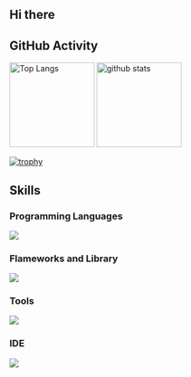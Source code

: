 ## Hi there
## GitHub Activity
<p align="left"> 
  <img alt="Top Langs" height="150px" src="https://github-readme-stats.vercel.app/api/top-langs/?username=Raito5963&layout=compact&show_icons=true&theme=onedark" />
  <img alt="github stats" height="150px" src="https://github-readme-stats.vercel.app/api?username=Raito5963&theme=onedark&show_icons=ture" />
</p>

[![trophy](https://github-profile-trophy.vercel.app/?username=yasuhira-tanuki&theme=onedark&column=7)](https://github.com/ryo-ma/github-profile-trophy)

## Skills
### Programming Languages
![](https://skillicons.dev/icons?i=ts,js,html,css,c,cs,cpp,py)

### Flameworks and Library
![](https://skillicons.dev/icons?i=nextjs,react,nuxtjs,tailwind,anaconda,nodejs)

### Tools
![](https://skillicons.dev/icons?i=github,discord,obsidian,md,figma,vercel,firebase,supabase,gcp,gmail)

### IDE
![](https://skillicons.dev/icons?i=visualstudio,vscode)


